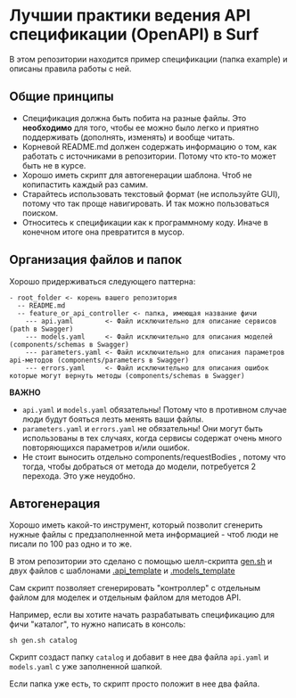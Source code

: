 # Лучшии практики ведения API спецификации (OpenAPI) в Surf

В этом репозитории находится пример спецификации (папка example) и описаны правила работы с ней. 

## Общие принципы

- Спецификация должна быть побита на разные файлы. Это **необходимо** для того, чтобы ее можно было легко и приятно поддерживать (дополнять, изменять) и вообще читать. 
- Корневой README.md должен содержать информацию о том, как работать с источниками в репозитории. Потому что кто-то может быть не в курсе. 
- Хорошо иметь скрипт для автогенерации шаблона. Чтоб не копипастить каждый раз самим. 
- Старайтесь использовать текстовый формат (не используйте GUI), потому что так проще навигировать. И так можно пользоваться поиском. 
- Относитесь к спецификации как к программному коду. Иначе в конечном итоге она превратится в мусор. 

## Организация файлов и папок

Хорошо придерживаться следующего паттерна:
```
- root_folder <- корень вашего репозитория
  -- README.md
  -- feature_or_api_controller <- папка, имеющая название фичи
    --- api.yaml        <- Файл исключительно для описание сервисов (path в Swagger)
    --- models.yaml     <- Файл исключительно для описания моделей (components/schemas в Swagger)
    --- parameters.yaml <- Файл исключительно для описания параметров api-методов (components/parameters в Swagger)
    --- errors.yaml     <- Файл исключительно для описания ошибок которые могут вернуть методы (components/schemas в Swagger)  
```

**ВАЖНО**

- `api.yaml` и `models.yaml` обязательны! Потому что в противном случае люди будут бояться лезть менять ваши файлы. 
- `parameters.yaml` и `errors.yaml` не обязательны! Они могут быть использованы в тех случаях, когда сервисы содержат очень много повторяющихся параметров и/или ошибок. 
- Не стоит выносить отдельно components/requestBodies , потому что тогда, чтобы добраться от метода до модели, потребуется 2 перехода. Это уже неудобно. 

## Автогенерация

Хорошо иметь какой-то инструмент, который позволит сгенерить нужные файлы с предзаполненной мета информацией - чтоб люди не писали по 100 раз одно и то же. 

В этом репозитории это сделано с помощью шелл-скрипта [gen.sh](./gen.sh) и двух файлов с шаблонами [.api_template](./.api_template) и [.models_template](./.models_template)

Сам скрипт позволяет сгенерировать "контроллер" с отдельным файлом для моделек и отдельным файлом для методов API. 

Например, если вы хотите начать разрабатывать спецификацию для фичи "каталог", то нужно написать в консоль:

```shell
sh gen.sh catalog
```

Скрипт создаст папку `catalog` и добавит в нее два файла `api.yaml` и `models.yaml` с уже заполненной шапкой. 

Если папка уже есть, то скрипт просто положит в нее два файла. 
